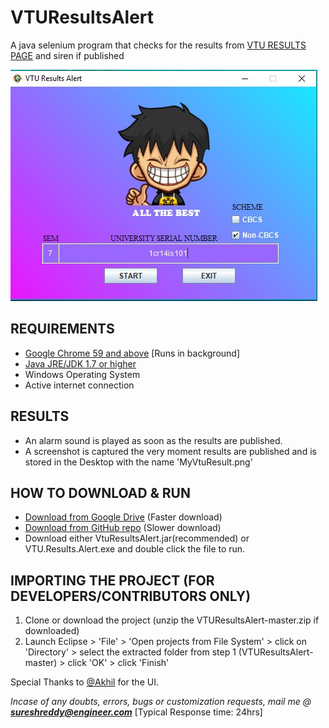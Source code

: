 # VTUResultsAlert
A java selenium program that checks for the results from [VTU RESULTS PAGE](http://results.vtu.ac.in) and siren if published

![Image missing](vra.jpg?raw=true "Title")

## REQUIREMENTS
* [Google Chrome 59 and above](https://www.google.com/chrome/) [Runs in background]
* [Java JRE/JDK 1.7 or higher](http://www.oracle.com/technetwork/java/javase/downloads/jre10-downloads-4417026.html)
* Windows Operating System
* Active internet connection

## RESULTS
* An alarm sound is played as soon as the results are published.
* A screenshot is captured the very moment results are published and is stored in the Desktop with the name 'MyVtuResult.png'

## HOW TO DOWNLOAD & RUN
* [Download from Google Drive](https://goo.gl/KPZKDf) (Faster download)
* [Download from GitHub repo](https://github.com/Mr-SKR/VTUResultsAlert/releases/) (Slower download)
* Download either VtuResultsAlert.jar(recommended) or VTU.Results.Alert.exe and double click the file to run.

## IMPORTING THE PROJECT (FOR DEVELOPERS/CONTRIBUTORS ONLY)
1. Clone or download the project (unzip the VTUResultsAlert-master.zip if downloaded)
2. Launch Eclipse > 'File' > 'Open projects from File System' > click on 'Directory' >
   select the extracted folder from step 1 (VTUResultsAlert-master) > click 'OK' > click 'Finish'
    
Special Thanks to [@Akhil](https://github.com/akhil-kris) for the UI.
 
_Incase of any doubts, errors, bugs or customization requests, mail me @ **sureshreddy@engineer.com**_ [Typical Response time: 24hrs]
